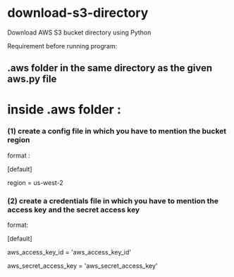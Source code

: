 # download-s3-directory
Download AWS S3 bucket directory using Python

Requirement before running program:
## .aws folder in the same directory as the given aws.py file

# inside .aws folder :
### (1) create a config file in which you have to mention the bucket region 
format :

[default]

region = us-west-2


### (2) create a credentials file in which you have to mention the access key and the secret access key
format:

[default]

aws_access_key_id = 'aws_access_key_id'

aws_secret_access_key = 'aws_secret_access_key'


